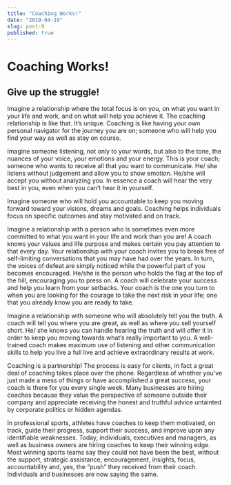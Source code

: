 ```yaml
---
title: "Coaching Works!"
date: "2019-04-19"
slug: post-9
published: true
---
```

<!-- markdownlint-disable MD033 -->

# Coaching Works!
## Give up the struggle!
Imagine a relationship where the total focus is on you, on what you want in your life and work, and on what will help you achieve it.  The coaching relationship is like that.  It’s unique.  Coaching is like having your own personal navigator for the journey you are on; someone who will help you find your way as well as stay on course.

Imagine someone listening, not only to your words, but also to the tone, the nuances of your voice, your emotions and  your energy.  This is your coach; someone who wants to receive all that you want to communicate. He/ she listens without judgement and allow you to show emotion.  He/she will accept you without analyzing you.    In essence a coach will hear the very best in you, even when you can’t hear it in yourself.

Imagine someone who will hold you accountable to keep you moving forward toward your visions, dreams and goals.  Coaching helps individuals focus on specific outcomes and stay motivated and on track.

Imagine a relationship with a person who is sometimes even more committed to what you want in your life and work than you are!  A coach knows your values and life purpose and makes certain you pay attention to that every day.  Your relationship with your coach invites you to break free of self-limiting conversations that you may have had over the years.  In turn, the voices of defeat are simply noticed while the  powerful part of you becomes encouraged.  He/she is the person who holds the flag at the top of the hill, encouraging you to press on. A coach will celebrate your success and help you learn from your setbacks.   Your coach is the one you turn to when you are looking for the courage to take the  next risk in your life; one that you already know you are ready to take.

Imagine a relationship with someone who will absolutely tell you the truth.  A coach will tell you where you are great, as well as where you sell yourself short.  He/ she knows you can handle hearing the truth and will offer it in order to keep you moving towards what’s really important to you.  A well-trained coach  makes maximum use of listening and other communication skills to help you  live a full live and achieve extraordinary results at work.

Coaching is a partnership! The process is easy for clients, in fact a great deal of coaching takes place over the phone.  Regardless of whether you’ve just made a mess of things or have accomplished a great success, your coach is there for you every single week.   Many businesses are hiring coaches because they value the perspective of someone outside their company and appreciate receiving the honest and truthful advice untainted by corporate politics or hidden agendas.

In professional sports, athletes have coaches to keep them motivated,  on track, guide their progress, support their success, and improve upon any identifiable weaknesses.   Today, individuals, executives and managers, as well as business owners are hiring coaches to keep their winning edge. Most winning sports teams say they could not have been the best, without the support, strategic assistance, encouragement, insights, focus, accountability and, yes, the “push” they received from their coach. Individuals and businesses are now saying the same.